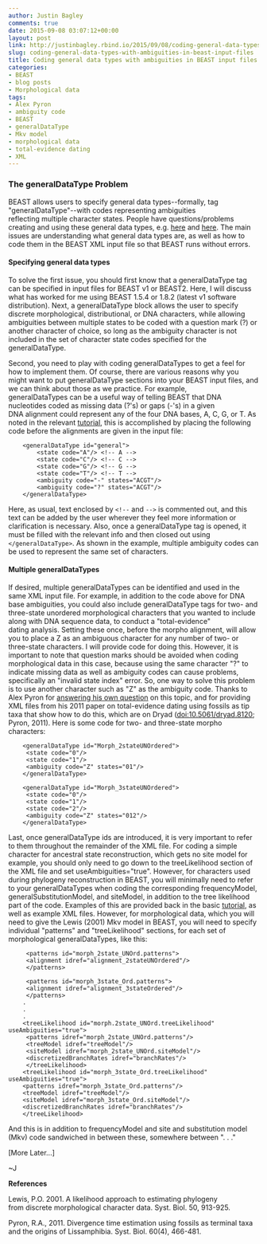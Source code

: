 ```yaml
---
author: Justin Bagley
comments: true
date: 2015-09-08 03:07:12+00:00
layout: post
link: http://justinbagley.rbind.io/2015/09/08/coding-general-data-types-with-ambiguities-in-beast-input-files/
slug: coding-general-data-types-with-ambiguities-in-beast-input-files
title: Coding general data types with ambiguities in BEAST input files
categories:
- BEAST
- blog posts
- Morphological data
tags:
- Alex Pyron
- ambiguity code
- BEAST
- generalDataType
- Mkv model
- morphological data
- total-evidence dating
- XML
---
```


### The generalDataType Problem

BEAST allows users to specify general data types--formally, tag "generalDataType"--with codes representing ambiguities reflecting multiple character states. People have questions/problems creating and using these general data types, e.g. [here](https://www.biostars.org/p/57815/) and [here](https://groups.google.com/forum/#!topic/beast-users/jQV9RCxEt1Q). The main issues are understanding what general data types are, as well as how to code them in the BEAST XML input file so that BEAST runs without errors.

#### Specifying general data types

To solve the first issue, you should first know that a generalDataType tag can be specified in input files for BEAST v1 or BEAST2. Here, I will discuss what has worked for me using BEAST 1.5.4 or 1.8.2 (latest v1 software distribution). Next, a generalDataType block allows the user to specify discrete morphological, distributional, or DNA characters, while allowing ambiguities between multiple states to be coded with a question mark (?) or another character of choice, so long as the ambiguity character is not included in the set of character state codes specified for the generalDataType.

Second, you need to play with coding generalDataTypes to get a feel for how to implement them. Of course, there are various reasons why you might want to put generalDataType sections into your BEAST input files, and we can think about those as we practice. For example, generalDataTypes can be a useful way of telling BEAST that DNA nucleotides coded as missing data (?'s) or gaps (-'s) in a given DNA alignment could represent any of the four DNA bases, A, C, G, or T. As noted in the relevant [tutorial](http://beast.bio.ed.ac.uk/general-data-type), this is accomplished by placing the following code before the alignments are given in the input file:
    
```
    <generalDataType id="general">
    	<state code="A"/> <!-- A -->
    	<state code="C"/> <!-- C -->
    	<state code="G"/> <!-- G -->
    	<state code="T"/> <!-- T -->
    	<ambiguity code="-" states="ACGT"/>
    	<ambiguity code="?" states="ACGT"/>
    </generalDataType>
```

Here, as usual, text enclosed by ```<!--``` and ```-->``` is commented out, and this text can be added by the user wherever they feel more information or clarification is necessary. Also, once a generalDataType tag is opened, it must be filled with the relevant info and then closed out using ```</generalDataType>```. As shown in the example, multiple ambiguity codes can be used to represent the same set of characters.

#### Multiple generalDataTypes

If desired, multiple generalDataTypes can be identified and used in the same XML input file. For example, in addition to the code above for DNA base ambiguities, you could also include generalDataType tags for two- and three-state unordered morphological characters that you wanted to include along with DNA sequence data, to conduct a "total-evidence" dating analysis. Setting these once, before the morpho alignment, will allow you to place a Z as an ambiguous character for any number of two- or three-state characters. I will provide code for doing this. However, it is important to note that question marks should be avoided when coding morphological data in this case, because using the same character "?" to indicate missing data as well as ambiguity codes can cause problems, specifically an "invalid state index" error. So, one way to solve this problem is to use another character such as "Z" as the ambiguity code. Thanks to Alex Pyron for [answering his own question](https://code.google.com/p/beast-mcmc/issues/detail?id=275) on this topic, and for providing XML files from his 2011 paper on total-evidence dating using fossils as tip taxa that show how to do this, which are on Dryad ([doi:10.5061/dryad.8120](http://datadryad.org/resource/doi:10.5061/dryad.8120); Pyron, 2011). Here is some code for two- and three-state morpho characters:
    
```
    <generalDataType id="Morph_2stateUNOrdered">
     <state code="0"/>
     <state code="1"/>
     <ambiguity code="Z" states="01"/>
    </generalDataType>
    
    <generalDataType id="Morph_3stateUNOrdered">
     <state code="0"/>
     <state code="1"/>
     <state code="2"/>
     <ambiguity code="Z" states="012"/>
    </generalDataType>
```

Last, once generalDataType ids are introduced, it is very important to refer to them throughout the remainder of the XML file. For coding a simple character for ancestral state reconstruction, which gets no site model for example, you should only need to go down to the treeLikelihood section of the XML file and set useAmbiguities="true". However, for characters used during phylogeny reconstruction in BEAST, you will minimally need to refer to your generalDataTypes when coding the corresponding frequencyModel, generalSubstitutionModel, and siteModel, in addition to the tree likelihood part of the code. Examples of this are provided back in the basic [tutorial](http://beast.bio.ed.ac.uk/general-data-type), as well as example XML files. However, for morphological data, which you will need to give the Lewis (2001) Mkv model in BEAST, you will need to specify individual "patterns" and "treeLikelihood" sections, for each set of morphological generalDataTypes, like this:
    
```
     <patterns id="morph_2state_UNOrd.patterns">
     <alignment idref="alignment_2stateUNOrdered"/>
     </patterns>
     
     <patterns id="morph_3state_Ord.patterns">
     <alignment idref="alignment_3stateOrdered"/>
     </patterns>
    .
    .
    .
    <treeLikelihood id="morph.2state_UNOrd.treeLikelihood" useAmbiguities="true">
     <patterns idref="morph_2state_UNOrd.patterns"/>
     <treeModel idref="treeModel"/>
     <siteModel idref="morph_2state_UNOrd.siteModel"/>
     <discretizedBranchRates idref="branchRates"/>
     </treeLikelihood>
    <treeLikelihood id="morph_3state_Ord.treeLikelihood" useAmbiguities="true">
    <patterns idref="morph_3state_Ord.patterns"/>
    <treeModel idref="treeModel"/>
    <siteModel idref="morph_3state_Ord.siteModel"/>
    <discretizedBranchRates idref="branchRates"/>
    </treeLikelihood>
```

And this is in addition to frequencyModel and site and substitution model (Mkv) code sandwiched in between these, somewhere between ". . ."

[More Later...]

~J

**References**

Lewis, P.O. 2001. A likelihood approach to estimating phylogeny from discrete morphological character data. Syst. Biol. 50, 913-925.

Pyron, R.A., 2011. Divergence time estimation using fossils as terminal taxa and the origins of Lissamphibia. Syst. Biol. 60(4), 466-481.
